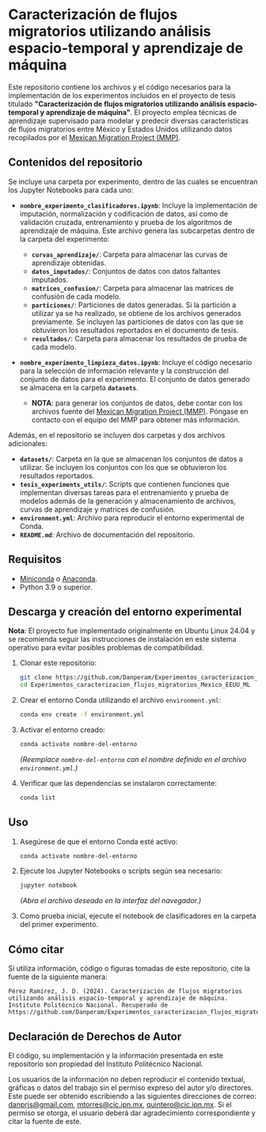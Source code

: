 # Caracterización de flujos migratorios utilizando análisis espacio-temporal y aprendizaje de máquina

Este repositorio contiene los archivos y el código necesarios para la implementación de los experimentos incluidos en el proyecto de tesis titulado **"Caracterización de flujos migratorios utilizando análisis espacio-temporal y aprendizaje de máquina"**.
El proyecto emplea técnicas de aprendizaje supervisado para modelar y predecir diversas características de flujos migratorios entre México y Estados Unidos utilizando datos recopilados por el [Mexican Migration Project (MMP)](https://mmp.opr.princeton.edu/).

## Contenidos del repositorio

Se incluye una carpeta por experimento, dentro de las cuales se encuentran los Jupyter Notebooks para cada uno:
- **`nombre_experimento_clasificadores.ipynb`**: Incluye la implementación de imputación, normalización y codificación de datos, así como de validación cruzada, entrenamiento y prueba de los algoritmos de aprendizaje de máquina. Este archivo genera las subcarpetas dentro de la carpeta del experimento:
  - **`curvas_aprendizaje/`**: Carpeta para almacenar las curvas de aprendizaje obtenidas.
  - **`datos_imputados/`**: Conjuntos de datos con datos faltantes imputados.
  - **`matrices_confusion/`**: Carpeta para almacenar las matrices de confusión de cada modelo.
  - **`particiones/`**: Particiones de datos generadas. Si la partición a utilizar ya se ha realizado, se obtiene de los archivos generados previamente. Se incluyen las particiones de datos con las que se obtuvieron los resultados reportados en el documento de tesis.
  - **`resultados/`**: Carpeta para almacenar los resultados de prueba de cada modelo.

- **`nombre_experimento_limpieza_datos.ipynb`**: Incluye el código necesario para la selección de información relevante y la construcción del conjunto de datos para el experimento. El conjunto de datos generado se almacena en la carpeta **`datasets`**.
  - **NOTA**: para generar los conjuntos de datos, debe contar con los archivos fuente del [Mexican Migration Project (MMP)](https://mmp.opr.princeton.edu/). Póngase en contacto con el equipo del MMP para obtener más información.

Además, en el repositorio se incluyen dos carpetas y dos archivos adicionales:
- **`datasets/`**: Carpeta en la que se almacenan los conjuntos de datos a utilizar. Se incluyen los conjuntos con los que se obtuvieron los resultados reportados.
- **`tesis_experiments_utils/`**: Scripts que contienen funciones que implementan diversas tareas para el entrenamiento y prueba de modelos además de la generación y almacenamiento de archivos, curvas de aprendizaje y matrices de confusión.
- **`environment.yml`**: Archivo para reproducir el entorno experimental de Conda.
- **`README.md`**: Archivo de documentación del repositorio.

## Requisitos

- [Miniconda](https://docs.conda.io/en/latest/miniconda.html) o [Anaconda](https://www.anaconda.com/).
- Python 3.9 o superior.

## Descarga y creación del entorno experimental

**Nota**: El proyecto fue implementado originalmente en Ubuntu Linux 24.04 y se recomienda seguir las instrucciones de instalación en este sistema operativo para evitar posibles problemas de compatibilidad.

1. Clonar este repositorio:

   ```bash
   git clone https://github.com/Danperam/Experimentos_caracterizacion_flujos_migratorios_Mexico_EEUU_ML
   cd Experimentos_caracterizacion_flujos_migratorios_Mexico_EEUU_ML
   ```

2. Crear el entorno Conda utilizando el archivo `environment.yml`:

   ```bash
   conda env create -f environment.yml
   ```

3. Activar el entorno creado:

   ```bash
   conda activate nombre-del-entorno
   ```

   *(Reemplace `nombre-del-entorno` con el nombre definido en el archivo `environment.yml`.)*

4. Verificar que las dependencias se instalaron correctamente:

   ```bash
   conda list
   ```

## Uso

1. Asegúrese de que el entorno Conda esté activo:

   ```bash
   conda activate nombre-del-entorno
   ```

2. Ejecute los Jupyter Notebooks o scripts según sea necesario:

   ```bash
   jupyter notebook
   ```

   *(Abra el archivo deseado en la interfaz del navegador.)*

3. Como prueba inicial, ejecute el notebook de clasificadores en la carpeta del primer experimento.

## Cómo citar
Si utiliza información, código o figuras tomadas de este repositorio, cite la fuente de la siguiente manera:
``` 
Pérez Ramírez, J. D. (2024). Caracterización de flujos migratorios utilizando análisis espacio-temporal y aprendizaje de máquina. Instituto Politécnico Nacional. Recuperado de https://github.com/Danperam/Experimentos_caracterizacion_flujos_migratorios_Mexico_EEUU_ML
```

## Declaración de Derechos de Autor

El código, su implementación y la información presentada en este repositorio son propiedad del Instituto Politécnico Nacional.

Los usuarios de la información no deben reproducir el contenido textual, gráficas o datos del trabajo sin el permiso expreso del autor y/o directores. Este puede ser obtenido escribiendo a las siguientes direcciones de correo: danprjs@gmail.com, mtorres@cic.ipn.mx, quintero@cic.ipn.mx. Si el permiso se otorga, el usuario deberá dar agradecimiento correspondiente y citar la fuente de este.
